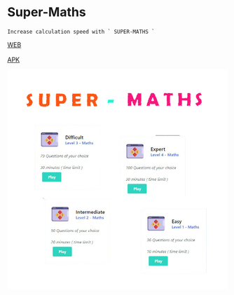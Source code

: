 # Super-Maths

    Increase calculation speed with ` SUPER-MATHS `
<a href="https://ultrontheai.github.io/Super-Maths/">WEB</a><br><br>
<a href="https://ultrontheai.github.io/Super-Maths/supermaths.apk">APK</a>

<img src="Demo.png">

